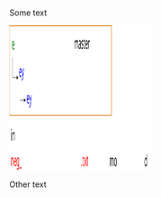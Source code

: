 #
Some text

<p align="left">
  <img width="256" height="256" src="https://github.com/DavidCdeB/search_neg_freqs/blob/master/Images_for_README_md/extract2.svg">
</p>

Other text
